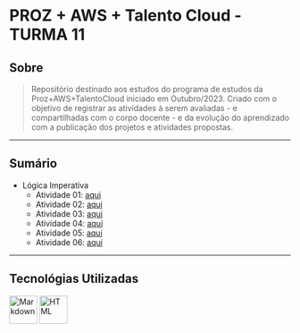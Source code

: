 # PROZ + AWS + Talento Cloud - TURMA 11

## Sobre

> Repositório destinado aos estudos do programa de estudos da Proz+AWS+TalentoCloud iniciado em Outubro/2023.
> Criado com o objetivo de registrar as atividades à serem avaliadas - e compartilhadas com o corpo docente - e da evolução do aprendizado com a publicação dos projetos e atividades propostas.

---

## Sumário

- Lógica Imperativa
  - Atividade 01: [aqui](./01-logica-imperativa/desenvolvimento-01.md)
  - Atividade 02: [aqui](./01-logica-imperativa/desenvolvimento-02.md)
  - Atividade 03: [aqui](./01-logica-imperativa/desenvolvimento-03.md)
  - Atividade 04: [aqui](./01-logica-imperativa/desenvolvimento-04.md)
  - Atividade 05: [aqui](./01-logica-imperativa/desenvolvimento-05.md)
  - Atividade 06: [aqui](./01-logica-imperativa/desenvolvimento-06.md)

---

## Tecnológias Utilizadas
<div style="display: inline_block">
  <img align="center" alt="Markdown" height="50" width="50" src="https://cdn.jsdelivr.net/gh/devicons/devicon/icons/markdown/markdown-original.svg" />
  <img align="center" alt="HTML" height="50" width="50" src="https://cdn.jsdelivr.net/gh/devicons/devicon/icons/html5/html5-original.svg" />
</div>

